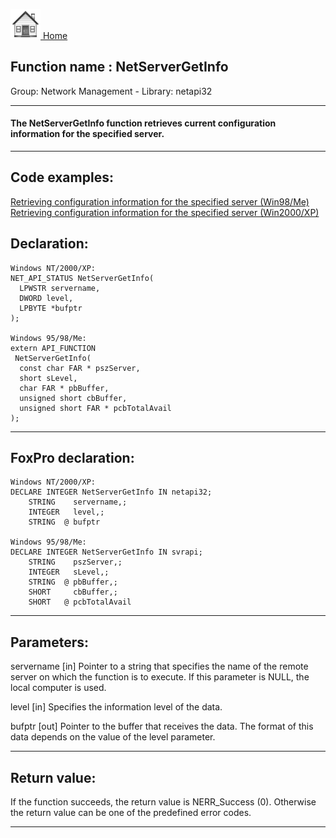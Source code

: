 [<img src="../../images/home.png"> Home ](https://github.com/VFPX/Win32API)  

## Function name : NetServerGetInfo
Group: Network Management - Library: netapi32    
***  


#### The NetServerGetInfo function retrieves current configuration information for the specified server.
***  


## Code examples:
[Retrieving configuration information for the specified server (Win98/Me)](../../samples/sample_276.md)  
[Retrieving configuration information for the specified server (Win2000/XP)](../../samples/sample_425.md)  

## Declaration:
```foxpro  
Windows NT/2000/XP:
NET_API_STATUS NetServerGetInfo(
  LPWSTR servername,
  DWORD level,
  LPBYTE *bufptr
);

Windows 95/98/Me:
extern API_FUNCTION
 NetServerGetInfo(
  const char FAR * pszServer,
  short sLevel,
  char FAR * pbBuffer,
  unsigned short cbBuffer,
  unsigned short FAR * pcbTotalAvail
);  
```  
***  


## FoxPro declaration:
```foxpro  
Windows NT/2000/XP:
DECLARE INTEGER NetServerGetInfo IN netapi32;
	STRING    servername,;
	INTEGER   level,;
	STRING  @ bufptr

Windows 95/98/Me:
DECLARE INTEGER NetServerGetInfo IN svrapi;
	STRING    pszServer,;
	INTEGER   sLevel,;
	STRING  @ pbBuffer,;
	SHORT     cbBuffer,;
	SHORT   @ pcbTotalAvail  
```  
***  


## Parameters:
servername 
[in] Pointer to a string that specifies the name of the remote server on which the function is to execute. If this parameter is NULL, the local computer is used. 

level 
[in] Specifies the information level of the data.

bufptr 
[out] Pointer to the buffer that receives the data. The format of this data depends on the value of the level parameter.   
***  


## Return value:
If the function succeeds, the return value is NERR_Success (0). Otherwise the return value can be one of the predefined error codes.  
***  

